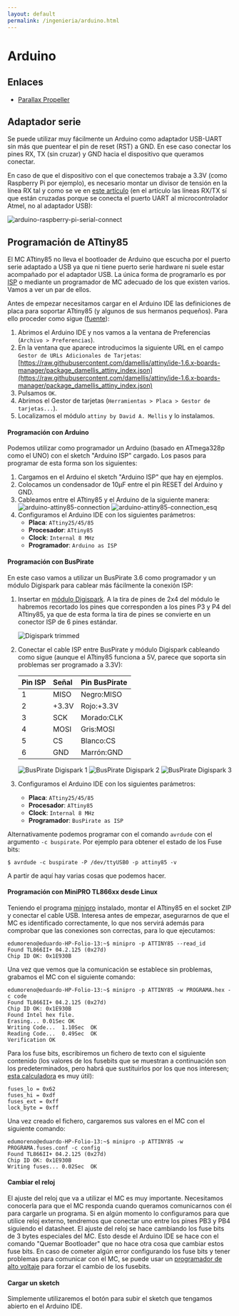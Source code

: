 ```yaml
---
layout: default
permalink: /ingenieria/arduino.html
---
```


# Arduino

## Enlaces

* [Parallax Propeller](https://www.parallax.com/microcontrollers/propeller)

## Adaptador serie

Se puede utilizar muy fácilmente un Arduino como adaptador USB-UART sin más que puentear el pin de reset (RST) a GND. En ese caso conectar los pines RX, TX (sin cruzar) y GND hacia el dispositivo que queramos conectar.

En caso de que el dispositivo con el que conectemos trabaje a 3.3V (como Raspberry Pi por ejemplo), es necesario montar un divisor de tensión en la línea RX tal y como se ve en [este artículo](https://oscarliang.com/raspberry-pi-and-arduino-connected-serial-gpio/) (en el artículo las líneas RX/TX sí que están cruzadas porque se conecta el puerto UART al microcontrolador Atmel, no al adaptador USB):

![arduino-raspberry-pi-serial-connect](../images/pages/arduino-raspberry-pi-serial-connect-schematics.jpg)

## Programación de ATtiny85

El MC ATtiny85 no lleva el bootloader de Arduino que escucha por el puerto serie adaptado a USB ya que ni tiene puerto serie hardware ni suele estar acompañado por el adaptador USB. La única forma de programarlo es por [ISP](https://en.wikipedia.org/wiki/In-system_programming) o mediante un programador de MC adecuado de los que existen varios. Vamos a ver un par de ellos.

Antes de empezar necesitamos cargar en el Arduino IDE las definiciones de placa para soportar ATtiny85 (y algunos de sus hermanos pequeños). Para ello proceder como sigue ([fuente](http://highlowtech.org/?p=1695)):

1. Abrimos el Arduino IDE y nos vamos a la ventana de Preferencias (`Archivo > Preferencias`).
2. En la ventana que aparece introducimos la siguiente URL en el campo `Gestor de URLs Adicionales de Tarjetas`: [https://raw.githubusercontent.com/damellis/attiny/ide-1.6.x-boards-manager/package_damellis_attiny_index.json](https://raw.githubusercontent.com/damellis/attiny/ide-1.6.x-boards-manager/package_damellis_attiny_index.json)
3. Pulsamos `OK`.
4. Abrimos el Gestor de tarjetas (`Herramientas > Placa > Gestor de tarjetas...`).
5. Localizamos el módulo `attiny by David A. Mellis` y lo instalamos.

#### Programación con Arduino

Podemos utilizar como programador un Arduino (basado en ATmega328p como el UNO) con el sketch "Arduino ISP" cargado. Los pasos para programar de esta forma son los siguientes:

1. Cargamos en el Arduino el sketch "Arduino ISP" que hay en ejemplos.
2. Colocamos un condensador de 10μF entre el pin RESET del Arduino y GND.
3. Cableamos entre el ATtiny85 y el Arduino de la siguiente manera:
    ![arduino-attiny85-connection](../images/pages/attiny85-arduino-isp.png)
    ![arduino-attiny85-connection_esq](../images/pages/attiny85-arduino-isp_esq.png)
4. Configuramos el Arduino IDE con los siguientes parámetros:
    * **Placa**: `ATtiny25/45/85`
    * **Procesador**: `ATtiny85`
    * **Clock**: `Internal 8 MHz`
    * **Programador**: `Arduino as ISP`

#### Programación con BusPirate

En este caso vamos a utilizar un BusPirate 3.6 como programador y un módulo Digispark para cablear más fácilmente la conexión ISP:

1. Insertar en [módulo Digispark](https://es.aliexpress.com/item/606895785.html). A la tira de pines de 2x4 del módulo le habremos recortado los pines que corresponden a los pines P3 y P4 del ATtiny85, ya que de esta forma la tira de pines se convierte en un conector ISP de 6 pines estándar.

    ![Digispark trimmed](../images/pages/arduino/digispark_trim.jpg)

2. Conectar el cable ISP entre BusPirate y módulo Digispark cableando como sigue (aunque el ATtiny85 funciona a 5V, parece que soporta sin problemas ser programado a 3.3V):

    |Pin ISP|Señal|Pin BusPirate|
    |:------|:----|:------------|
    |1|MISO|Negro:MISO|
    |2|+3.3V|Rojo:+3.3V|
    |3|SCK|Morado:CLK|
    |4|MOSI|Gris:MOSI|
    |5|CS|Blanco:CS|
    |6|GND|Marrón:GND|

    ![BusPirate Digispark 1](../images/pages/arduino/buspirate_digispark_1.jpg)
    ![BusPirate Digispark 2](../images/pages/arduino/buspirate_digispark_2.jpg)
    ![BusPirate Digispark 3](../images/pages/arduino/buspirate_digispark_3.jpg)

3. Configuramos el Arduino IDE con los siguientes parámetros:
    * **Placa**: `ATtiny25/45/85`
    * **Procesador**: `ATtiny85`
    * **Clock**: `Internal 8 MHz`
    * **Programador**: `BusPirate as ISP`

Alternativamente podemos programar con el comando `avrdude` con el argumento `-c buspirate`. Por ejemplo para obtener el estado de los Fuse bits:

```
$ avrdude -c buspirate -P /dev/ttyUSB0 -p attiny85 -v
```

A partir de aquí hay varias cosas que podemos hacer.

#### Programación con MiniPRO TL866xx desde Linux

Teniendo el programa [minipro](https://gitlab.com/DavidGriffith/minipro) instalado, montar el ATtiny85 en el socket ZIP y conectar el cable USB. Interesa antes de empezar, asegurarnos de que el MC es identificado correctamente, lo que nos servirá además para comprobar que las conexiones son correctas, para lo que ejecutamos:

```
edumoreno@eduardo-HP-Folio-13:~$ minipro -p ATTINY85 --read_id
Found TL866II+ 04.2.125 (0x27d)
Chip ID OK: 0x1E930B
```

Una vez que vemos que la comunicación se establece sin problemas, grabamos el MC con el siguiente comando:

```
edumoreno@eduardo-HP-Folio-13:~$ minipro -p ATTINY85 -w PROGRAMA.hex -c code
Found TL866II+ 04.2.125 (0x27d)
Chip ID OK: 0x1E930B
Found Intel hex file.
Erasing... 0.01Sec OK
Writing Code...  1.10Sec  OK
Reading Code...  0.49Sec  OK
Verification OK
```

Para los fuse bits, escribiremos un fichero de texto con el siguiente contenido (los valores de los fusebits que se muestran a continuación son los predeterminados, pero habrá que sustituirlos por los que nos interesen; [esta calculadora](http://eleccelerator.com/fusecalc/fusecalc.php) es muy útil):

```
fuses_lo = 0x62
fuses_hi = 0xdf
fuses_ext = 0xff
lock_byte = 0xff
```

Una vez creado el fichero, cargaremos sus valores en el MC con el siguiente comando:

```
edumoreno@eduardo-HP-Folio-13:~$ minipro -p ATTINY85 -w PROGRAMA.fuses.conf -c config
Found TL866II+ 04.2.125 (0x27d)
Chip ID OK: 0x1E930B
Writing fuses... 0.02Sec  OK
```

#### Cambiar el reloj

El ajuste del reloj que va a utilizar el MC es muy importante. Necesitamos conocerla para que el MC responda cuando queramos comunicarnos con él para cargarle un programa. Si en algún momento lo configuramos para que utilice reloj externo, tendremos que conectar uno entre los pines PB3 y PB4 siguiendo el datasheet. El ajuste del reloj se hace cambiando los fuse bits de 3 bytes especiales del MC. Esto desde el Arduino IDE se hace con el comando "Quemar Bootloader" que no hace otra cosa que cambiar estos fuse bits. En caso de cometer algún error configurando los fuse bits y tener problemas para comunicar con el MC, se puede usar un [programador de alto voltaje](../ingenieria/modulos.md#attiny-high-voltage-programmer) para forzar el cambio de los fusebits.

#### Cargar un sketch

Simplemente utilizaremos el botón para subir el sketch que tengamos abierto en el Arduino IDE.
